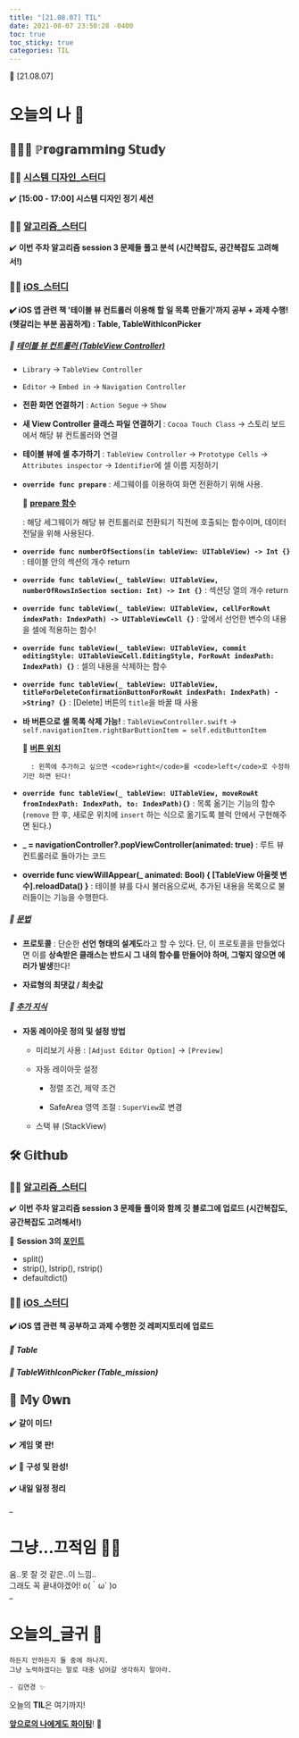 ```yaml
---
title: "[21.08.07] TIL"
date: 2021-08-07 23:50:28 -0400
toc: true
toc_sticky: true
categories: TIL
---
```


📝 [21.08.07]

# 오늘의 나 💭

## 👩🏻‍💻 ℙ𝕣𝕠𝕘𝕣𝕒𝕞𝕞𝕚𝕟𝕘 𝕊𝕥𝕦𝕕𝕪    

###  ☝🏻 <u>시스템 디자인_스터디</u> 

✔️ **[15:00 - 17:00] 시스템 디자인 정기 세션**

### ☝🏻 <u>알고리즘_스터디</u>

✔️ **이번 주차 알고리즘 session 3 문제들 풀고 분석 (시간복잡도, 공간복잡도 고려해서!)** 

### ☝🏻 <u>iOS_스터디</u>

#### ✔️ iOS 앱 관련 책 '테이블 뷰 컨트롤러 이용해 할 일 목록 만들기'까지 공부 + 과제 수행! (헷갈리는 부분 꼼꼼하게) : Table, TableWithIconPicker 

##### 📑 **<u>테이블 뷰 컨트롤러 (TableView Controller)</u>**
- `Library` → `TableView Controller`
	
- `Editor` → `Embed in` → `Navigation Controller`
		
- **전환 화면 연결하기** : `Action Segue` → `Show`

- **새 View Controller 클래스 파일 연결하기** : `Cocoa Touch Class` → 스토리 보드에서 해당 뷰 컨트롤러와 연결

- **테이블 뷰에 셀 추가하기** : `TableView Controller` → `Prototype Cells` → `Attributes inspector` → `Identifier`에 셀 이름 지정하기

- **`override func prepare`** : 세그웨이를 이용하여 화면 전환하기 위해 사용.

	<div class="notice--primary" markdown="1">
	🌟 <strong><u>prepare 함수</u></strong>    
    
	: 해당 세그웨이가 해당 뷰 컨트롤러로 전환되기 직전에 호출되는 함수이며, 데이터 전달을 위해 사용된다.     
	</div>
				
- **`override func numberOfSections(in tableView: UITableView) -> Int {}`** : 테이블 안의 섹션의 개수 return    

- **`override func tableView(_ tableView: UITableView, numberOfRowsInSection section: Int) -> Int {}`** : 섹션당 열의 개수 return    

- **`override func tableView(_ tableView: UITableView, cellForRowAt indexPath: IndexPath) -> UITableViewCell {}`** : 앞에서 선언한 변수의 내용을 셀에 적용하는 함수!   

- **`override func tableView(_ tableView: UITableView, commit editingStyle: UITableViewCell.EditingStyle, ForRowAt indexPath: IndexPath) {}`** : 셀의 내용을 삭제하는 함수

-  **`override func tableView(_ tableView: UITableView, titleForDeleteConfirmationButtonForRowAt indexPath: IndexPath) ->String? {}`** : [Delete] 버튼의 `title`을 바꿀 때 사용

- **바 버튼으로 셀 목록 삭제 가능!** : `TableViewController.swift`  → `self.navigationItem.rightBarButtionItem = self.editButtonItem`

	<div class="notice--primary" markdown="1">
	🌟 <strong><u>버튼 위치</u></strong>    
    
		: 왼쪽에 추가하고 싶으면 <code>right</code>를 <code>left</code>로 수정하기만 하면 된다! 
	</div>

- **`override func tableView(_ tableView: UITableView, moveRowAt fromIndexPath: IndexPath, to: IndexPath){}`** : 목록 옮기는 기능의 함수 (`remove` 한 후, 새로운 위치에 `insert` 하는 식으로 옮기도록 블럭 안에서 구현해주면 된다.)

- **_ = navigationController?.popViewController(animated: true)** : 루트 뷰 컨트롤러로 돌아가는 코드 
- **override func viewWillAppear(_ animated: Bool) { [TableView 아울렛 변수].reloadData() }** : 테이블 뷰를 다시 불러옴으로써, 추가된 내용을 목록으로 불러들이는 기능을 수행한다.

##### 📑 <u>문법</u>
- **프로토콜** : 단순한 **선언 형태의 설계도**라고 할 수 있다. 단, 이 프로토콜을 만들었다면 이를 **상속받은 클래스는 반드시 그 내의 함수를 만들어야 하며, 그렇지 않으면 에러가 발생**한다!

-  **자료형의 최댓값 / 최솟값** 

##### 📑 <u>추가 지식</u>
- **자동 레이아웃 정의 및 설정 방법**
	- 미리보기 사용 : `[Adjust Editor Option]` → `[Preview]`

	- 자동 레이아웃 설정 
		- 정렬 조건, 제약 조건

		- SafeArea 영역 조절 : `SuperView`로 변경 

	- 스택 뷰 (StackView)

## 🛠️ 𝔾𝕚𝕥𝕙𝕦𝕓  
     
### ☝🏻 <u>알고리즘_스터디</u>

✔️ **이번 주차 알고리즘 session 3 문제들 풀이와 함께 깃 블로그에 업로드 (시간복잡도, 공간복잡도 고려해서!)** 

<div class="notice--primary" markdown="1">
🌟 <strong>Session 3의 <u>포인트</u></strong>    

 - split()   
 - strip(), lstrip(), rstrip()      
 - defaultdict()
     
</div>    
	

### ☝🏻 <u>iOS_스터디</u>

#### ✔️ iOS 앱 관련 책 공부하고 과제 수행한 것 레퍼지토리에 업로드     

##### 📁 Table

##### 📁 TableWithIconPicker (Table_mission)


## 🌝 𝕄𝕪 𝕆𝕨𝕟 

✔️ **같이 미드!**  

✔️ **게임 몇 판!**         

✔️ 🤫 **구성 및 완성!**      

✔️ **내일 일정 정리**     

_
  
# 그냥...끄적임 ✍🏻

움..못 잘 것 같은..이 느낌..    
그래도 꼭 끝내야겠어! o(｀ω´ )o            
_

# 오늘의_글귀 📄

	하든지 안하든지 둘 중에 하나지.	
	그냥 노력하겠다는 말로 대충 넘어갈 생각하지 말아라.
	
	- 김연경 ✨

<div class="notice--primary" markdown="1">
오늘의 <strong>TIL</strong>은 여기까지!     
      
<strong><u>앞으로의 나에게도 화이팅</u></strong>! 🌸 
</div>
